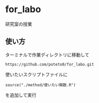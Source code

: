 # for_labo
研究室の授業

## 使い方
ターミナルで作業ディレクトリに移動して
```
https://github.com/poteto0/for_labo.git
```

使いたいスクリプトファイルに
```
source("./method/使いたい関数.R")
```
を追加して実行
